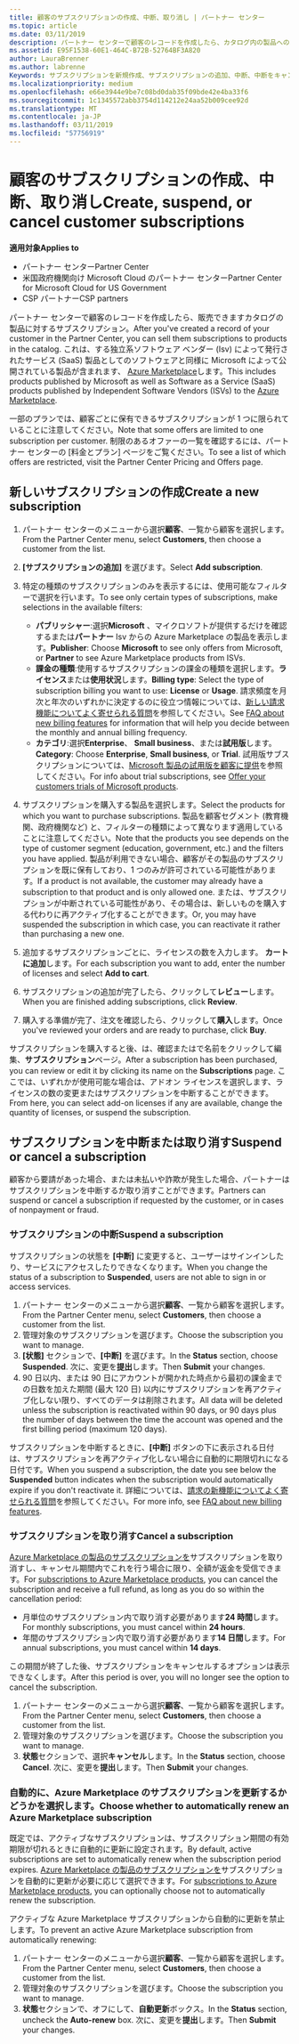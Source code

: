 ```yaml
---
title: 顧客のサブスクリプションの作成、中断、取り消し | パートナー センター
ms.topic: article
ms.date: 03/11/2019
description: パートナー センターで顧客のレコードを作成したら、カタログ内の製品へのサブスクリプションを販売できます。
ms.assetid: E95F1538-60E1-464C-B72B-52764BF3A820
author: LauraBrenner
ms.author: labrenne
Keywords: サブスクリプションを新規作成、サブスクリプションの追加、中断、中断をキャンセルします。
ms.localizationpriority: medium
ms.openlocfilehash: e66e3944e9be7c08bd0dab35f09bde42e4ba33f6
ms.sourcegitcommit: 1c1345572abb3754d114212e24aa52b009cee92d
ms.translationtype: MT
ms.contentlocale: ja-JP
ms.lasthandoff: 03/11/2019
ms.locfileid: "57756919"
---
```

# <a name="create-suspend-or-cancel-customer-subscriptions"></a><span data-ttu-id="c67ff-104">顧客のサブスクリプションの作成、中断、取り消し</span><span class="sxs-lookup"><span data-stu-id="c67ff-104">Create, suspend, or cancel customer subscriptions</span></span>

<span data-ttu-id="c67ff-105">**適用対象**</span><span class="sxs-lookup"><span data-stu-id="c67ff-105">**Applies to**</span></span>

-  <span data-ttu-id="c67ff-106">パートナー センター</span><span class="sxs-lookup"><span data-stu-id="c67ff-106">Partner Center</span></span>
-  <span data-ttu-id="c67ff-107">米国政府機関向け Microsoft Cloud のパートナー センター</span><span class="sxs-lookup"><span data-stu-id="c67ff-107">Partner Center for Microsoft Cloud for US Government</span></span>
-  <span data-ttu-id="c67ff-108">CSP パートナー</span><span class="sxs-lookup"><span data-stu-id="c67ff-108">CSP partners</span></span>

<span data-ttu-id="c67ff-109">パートナー センターで顧客のレコードを作成したら、販売できますカタログの製品に対するサブスクリプション。</span><span class="sxs-lookup"><span data-stu-id="c67ff-109">After you've created a record of your customer in the Partner Center, you can sell them subscriptions to products in the catalog.</span></span> <span data-ttu-id="c67ff-110">これは、する独立系ソフトウェア ベンダー (Isv) によって発行されたサービス (SaaS) 製品としてのソフトウェアと同様に Microsoft によって公開されている製品が含まれます、 [Azure Marketplace](https://azuremarketplace.microsoft.com/marketplace)します。</span><span class="sxs-lookup"><span data-stu-id="c67ff-110">This includes products published by Microsoft as well as Software as a Service (SaaS) products published by Independent Software Vendors (ISVs) to the [Azure Marketplace](https://azuremarketplace.microsoft.com/marketplace).</span></span> 

<span data-ttu-id="c67ff-111">一部のプランでは、顧客ごとに保有できるサブスクリプションが 1 つに限られていることに注意してください。</span><span class="sxs-lookup"><span data-stu-id="c67ff-111">Note that some offers are limited to one subscription per customer.</span></span> <span data-ttu-id="c67ff-112">制限のあるオファーの一覧を確認するには、パートナー センターの [料金とプラン] ページをご覧ください。</span><span class="sxs-lookup"><span data-stu-id="c67ff-112">To see a list of which offers are restricted, visit the Partner Center Pricing and Offers page.</span></span> 


## <a name="create-a-new-subscription"></a><span data-ttu-id="c67ff-113">新しいサブスクリプションの作成</span><span class="sxs-lookup"><span data-stu-id="c67ff-113">Create a new subscription</span></span>

1. <span data-ttu-id="c67ff-114">パートナー センターのメニューから選択**顧客**、一覧から顧客を選択します。</span><span class="sxs-lookup"><span data-stu-id="c67ff-114">From the Partner Center menu, select **Customers**, then choose a customer from the list.</span></span>

2. <span data-ttu-id="c67ff-115">**[サブスクリプションの追加]** を選びます。</span><span class="sxs-lookup"><span data-stu-id="c67ff-115">Select **Add subscription**.</span></span>

3. <span data-ttu-id="c67ff-116">特定の種類のサブスクリプションのみを表示するには、使用可能なフィルターで選択を行います。</span><span class="sxs-lookup"><span data-stu-id="c67ff-116">To see only certain types of subscriptions, make selections in the available filters:</span></span>
   - <span data-ttu-id="c67ff-117">**パブリッシャー**:選択**Microsoft** 、マイクロソフトが提供するだけを確認するまたは**パートナー** Isv からの Azure Marketplace の製品を表示します。</span><span class="sxs-lookup"><span data-stu-id="c67ff-117">**Publisher**: Choose **Microsoft** to see only offers from Microsoft, or **Partner** to see Azure Marketplace products from ISVs.</span></span>
   - <span data-ttu-id="c67ff-118">**課金の種類**:使用するサブスクリプションの課金の種類を選択します。**ライセンス**または**使用状況**します。</span><span class="sxs-lookup"><span data-stu-id="c67ff-118">**Billing type**: Select the type of subscription billing you want to use: **License** or **Usage**.</span></span> <span data-ttu-id="c67ff-119">請求頻度を月次と年次のいずれかに決定するのに役立つ情報については、[新しい請求機能についてよく寄せられる質問](faq-about-new-billing-features.md)を参照してください。</span><span class="sxs-lookup"><span data-stu-id="c67ff-119">See [FAQ about new billing features](faq-about-new-billing-features.md) for information that will help you decide between the monthly and annual billing frequency.</span></span>
   - <span data-ttu-id="c67ff-120">**カテゴリ**:選択**Enterprise**、 **Small business**、または**試用版**します。</span><span class="sxs-lookup"><span data-stu-id="c67ff-120">**Category**: Choose **Enterprise**, **Small business**, or **Trial**.</span></span> <span data-ttu-id="c67ff-121">試用版サブスクリプションについては、[Microsoft 製品の試用版を顧客に提供](offer-your-customers-trials-of-microsoft-products.md)を参照してください。</span><span class="sxs-lookup"><span data-stu-id="c67ff-121">For info about trial subscriptions, see [Offer your customers trials of Microsoft products](offer-your-customers-trials-of-microsoft-products.md).</span></span>

4. <span data-ttu-id="c67ff-122">サブスクリプションを購入する製品を選択します。</span><span class="sxs-lookup"><span data-stu-id="c67ff-122">Select the products for which you want to purchase subscriptions.</span></span> <span data-ttu-id="c67ff-123">製品を顧客セグメント (教育機関、政府機関など) と、フィルターの種類によって異なります適用していることに注意してください。</span><span class="sxs-lookup"><span data-stu-id="c67ff-123">Note that the products you see depends on the type of customer segment (education, government, etc.) and the filters you have applied.</span></span> <span data-ttu-id="c67ff-124">製品が利用できない場合、顧客がその製品のサブスクリプションを既に保有しており、1 つのみが許可されている可能性があります。</span><span class="sxs-lookup"><span data-stu-id="c67ff-124">If a product is not available, the customer may already have a subscription to that product and is only allowed one.</span></span> <span data-ttu-id="c67ff-125">または、サブスクリプションが中断されている可能性があり、その場合は、新しいものを購入する代わりに再アクティブ化することができます。</span><span class="sxs-lookup"><span data-stu-id="c67ff-125">Or, you may have suspended the subscription in which case, you can reactivate it rather than purchasing a new one.</span></span>

5. <span data-ttu-id="c67ff-126">追加するサブスクリプションごとに、ライセンスの数を入力します。 **カートに追加**します。</span><span class="sxs-lookup"><span data-stu-id="c67ff-126">For each subscription you want to add, enter the number of licenses and select **Add to cart**.</span></span>

6. <span data-ttu-id="c67ff-127">サブスクリプションの追加が完了したら、クリックして**レビュー**します。</span><span class="sxs-lookup"><span data-stu-id="c67ff-127">When you are finished adding subscriptions, click **Review**.</span></span>

7. <span data-ttu-id="c67ff-128">購入する準備が完了、注文を確認したら、クリックして**購入**します。</span><span class="sxs-lookup"><span data-stu-id="c67ff-128">Once you've reviewed your orders and are ready to purchase, click **Buy**.</span></span>

<span data-ttu-id="c67ff-129">サブスクリプションを購入すると後、は、確認またはで名前をクリックして編集、**サブスクリプション**ページ。</span><span class="sxs-lookup"><span data-stu-id="c67ff-129">After a subscription has been purchased, you can review or edit it by clicking its name on the **Subscriptions** page.</span></span> <span data-ttu-id="c67ff-130">ここでは、いずれかが使用可能な場合は、アドオン ライセンスを選択します、ライセンスの数の変更またはサブスクリプションを中断することができます。</span><span class="sxs-lookup"><span data-stu-id="c67ff-130">From here, you can select add-on licenses if any are available, change the quantity of licenses, or suspend the subscription.</span></span>


## <a name="suspend-or-cancel-a-subscription"></a><span data-ttu-id="c67ff-131">サブスクリプションを中断または取り消す</span><span class="sxs-lookup"><span data-stu-id="c67ff-131">Suspend or cancel a subscription</span></span>

<span data-ttu-id="c67ff-132">顧客から要請があった場合、または未払いや詐欺が発生した場合、パートナーはサブスクリプションを中断するか取り消すことができます。</span><span class="sxs-lookup"><span data-stu-id="c67ff-132">Partners can suspend or cancel a subscription if requested by the customer, or in cases of nonpayment or fraud.</span></span>

### <a name="suspend-a-subscription"></a><span data-ttu-id="c67ff-133">サブスクリプションの中断</span><span class="sxs-lookup"><span data-stu-id="c67ff-133">Suspend a subscription</span></span>

<span data-ttu-id="c67ff-134">サブスクリプションの状態を **[中断]** に変更すると、ユーザーはサインインしたり、サービスにアクセスしたりできなくなります。</span><span class="sxs-lookup"><span data-stu-id="c67ff-134">When you change the status of a subscription to **Suspended**, users are not able to sign in or access services.</span></span>

1.  <span data-ttu-id="c67ff-135">パートナー センターのメニューから選択**顧客**、一覧から顧客を選択します。</span><span class="sxs-lookup"><span data-stu-id="c67ff-135">From the Partner Center menu, select **Customers**, then choose a customer from the list.</span></span>
2.  <span data-ttu-id="c67ff-136">管理対象のサブスクリプションを選びます。</span><span class="sxs-lookup"><span data-stu-id="c67ff-136">Choose the subscription you want to manage.</span></span>
3.  <span data-ttu-id="c67ff-137">**[状態]** セクションで、**[中断]** を選びます。</span><span class="sxs-lookup"><span data-stu-id="c67ff-137">In the **Status** section, choose **Suspended**.</span></span> <span data-ttu-id="c67ff-138">次に、変更を**提出**します。</span><span class="sxs-lookup"><span data-stu-id="c67ff-138">Then **Submit** your changes.</span></span>
4.  <span data-ttu-id="c67ff-139">90 日以内、または 90 日にアカウントが開かれた時点から最初の課金までの日数を加えた期間 (最大 120 日) 以内にサブスクリプションを再アクティブ化しない限り、すべてのデータは削除されます。</span><span class="sxs-lookup"><span data-stu-id="c67ff-139">All data will be deleted unless the subscription is reactivated within 90 days, or 90 days plus the number of days between the time the account was opened and the first billing period (maximum 120 days).</span></span>

<span data-ttu-id="c67ff-140">サブスクリプションを中断するときに、**[中断]** ボタンの下に表示される日付は、サブスクリプションを再アクティブ化しない場合に自動的に期限切れになる日付です。</span><span class="sxs-lookup"><span data-stu-id="c67ff-140">When you suspend a subscription, the date you see below the **Suspended** button indicates when the subscription would automatically expire if you don't reactivate it.</span></span> <span data-ttu-id="c67ff-141">詳細については、[請求の新機能についてよく寄せられる質問](faq-about-new-billing-features.md)を参照してください。</span><span class="sxs-lookup"><span data-stu-id="c67ff-141">For more info, see [FAQ about new billing features](faq-about-new-billing-features.md).</span></span>

### <a name="cancel-a-subscription"></a><span data-ttu-id="c67ff-142">サブスクリプションを取り消す</span><span class="sxs-lookup"><span data-stu-id="c67ff-142">Cancel a subscription</span></span>

<span data-ttu-id="c67ff-143">[Azure Marketplace の製品のサブスクリプションを](sell-marketplace-products.md)サブスクリプションを取り消すし、キャンセル期間内でこれを行う場合に限り、全額が返金を受信できます。</span><span class="sxs-lookup"><span data-stu-id="c67ff-143">For [subscriptions to Azure Marketplace products](sell-marketplace-products.md), you can cancel the subscription and receive a full refund, as long as you do so within the cancellation period:</span></span> 

- <span data-ttu-id="c67ff-144">月単位のサブスクリプション内で取り消す必要があります**24 時間**します。</span><span class="sxs-lookup"><span data-stu-id="c67ff-144">For monthly subscriptions, you must cancel within **24 hours**.</span></span>
- <span data-ttu-id="c67ff-145">年間のサブスクリプション内で取り消す必要があります**14 日間**します。</span><span class="sxs-lookup"><span data-stu-id="c67ff-145">For annual subscriptions, you must cancel within **14 days**.</span></span>

<span data-ttu-id="c67ff-146">この期間が終了した後、サブスクリプションをキャンセルするオプションは表示できなくします。</span><span class="sxs-lookup"><span data-stu-id="c67ff-146">After this period is over, you will no longer see the option to cancel the subscription.</span></span>

1.  <span data-ttu-id="c67ff-147">パートナー センターのメニューから選択**顧客**、一覧から顧客を選択します。</span><span class="sxs-lookup"><span data-stu-id="c67ff-147">From the Partner Center menu, select **Customers**, then choose a customer from the list.</span></span>
2.  <span data-ttu-id="c67ff-148">管理対象のサブスクリプションを選びます。</span><span class="sxs-lookup"><span data-stu-id="c67ff-148">Choose the subscription you want to manage.</span></span>
3.  <span data-ttu-id="c67ff-149">**状態**セクションで、選択**キャンセル**します。</span><span class="sxs-lookup"><span data-stu-id="c67ff-149">In the **Status** section, choose **Cancel**.</span></span> <span data-ttu-id="c67ff-150">次に、変更を**提出**します。</span><span class="sxs-lookup"><span data-stu-id="c67ff-150">Then **Submit** your changes.</span></span>

### <a name="choose-whether-to-automatically-renew-an-azure-marketplace-subscription"></a><span data-ttu-id="c67ff-151">自動的に、Azure Marketplace のサブスクリプションを更新するかどうかを選択します。</span><span class="sxs-lookup"><span data-stu-id="c67ff-151">Choose whether to automatically renew an Azure Marketplace subscription</span></span>

<span data-ttu-id="c67ff-152">既定では、アクティブなサブスクリプションは、サブスクリプション期間の有効期限が切れるときに自動的に更新に設定されます。</span><span class="sxs-lookup"><span data-stu-id="c67ff-152">By default, active subscriptions are set to automatically renew when the subscription period expires.</span></span> <span data-ttu-id="c67ff-153">[Azure Marketplace の製品のサブスクリプションを](sell-marketplace-products.md)サブスクリプションを自動的に更新が必要に応じて選択できます。</span><span class="sxs-lookup"><span data-stu-id="c67ff-153">For [subscriptions to Azure Marketplace products](sell-marketplace-products.md), you can optionally choose not to automatically renew the subscription.</span></span>

<span data-ttu-id="c67ff-154">アクティブな Azure Marketplace サブスクリプションから自動的に更新を禁止します。</span><span class="sxs-lookup"><span data-stu-id="c67ff-154">To prevent an active Azure Marketplace subscription from automatically renewing:</span></span>

1.  <span data-ttu-id="c67ff-155">パートナー センターのメニューから選択**顧客**、一覧から顧客を選択します。</span><span class="sxs-lookup"><span data-stu-id="c67ff-155">From the Partner Center menu, select **Customers**, then choose a customer from the list.</span></span>
2.  <span data-ttu-id="c67ff-156">管理対象のサブスクリプションを選びます。</span><span class="sxs-lookup"><span data-stu-id="c67ff-156">Choose the subscription you want to manage.</span></span>
3.  <span data-ttu-id="c67ff-157">**状態**セクションで、オフにして、**自動更新**ボックス。</span><span class="sxs-lookup"><span data-stu-id="c67ff-157">In the **Status** section, uncheck the **Auto-renew** box.</span></span> <span data-ttu-id="c67ff-158">次に、変更を**提出**します。</span><span class="sxs-lookup"><span data-stu-id="c67ff-158">Then **Submit** your changes.</span></span>


 



